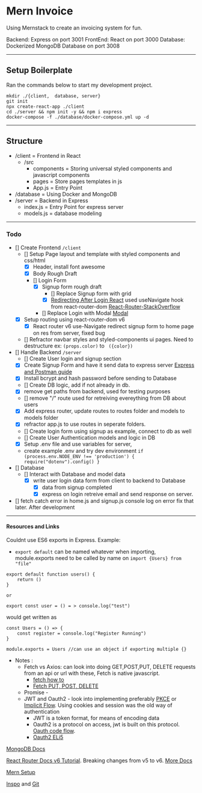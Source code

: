 # Mern Invoice

Using Mernstack to create an invoicing system for fun.

Backend: Express on port 3001
FrontEnd: React on port 3000
Database: Dockerized MongoDB Database on port 3008

---
## Setup Boilerplate

Ran the commands below to start my development project.

```
mkdir ./{client,  database, server}
git init
npx create-react-app ./client
cd ./server && npm init -y && npm i express
docker-compose -f ./database/docker-compose.yml up -d
```

---

## Structure

-   /client = Frontend in React
    -   /src
        -   components = Storing universal styled components and javascript components
        -   pages = Store pages templates in js
        -   App.js = Entry Point
-   /database = Using Docker and MongoDB
-   /server = Backend in Express
    -   index.js = Entry Point for express server
    -   models.js = database modeling

---

### Todo

-   [] Create Frontend `/client`
    -   [] Setup Page layout and template with styled components and css/html
        -   [x] Header, install font awesome
        -   [x] Body Rough Draft
        -   [] Login Form
            -   [x] Signup form rough draft
                -   [] Replace Signup form with grid
                -   [x] [Redirecting After Login React](https://pretagteam.com/question/what-is-the-correct-way-of-redirecting-after-successful-post-request-in-react) used useNavigate hook from react-router-dom [React-Router-StackOverflow](https://stackoverflow.com/questions/31079081/programmatically-navigate-using-react-router)
            -   [] Replace Login with Modal [Modal](https://www.w3schools.com/howto/howto_css_login_form.asp)
    -   [x] Setup routing using react-router-dom v6
        -   [x] React router v6 use-Navigate redirect signup form to home page on res from server, fixed bug
    -   [] Refractor navbar styles and styled-components ui pages. Need to destructure ex: `(props.color)` to ` ({color})`
-   [] Handle Backend `/server`
    -   [] Create User login and signup section
    -   [x] Create Signup Form and have it send data to express server [Express and Postman guide](https://iq.opengenus.org/routing-with-express-and-postman/)
    -   [x] Install bcrypt and hash password before sending to Database
    -   [] Create DB logic, add if not already in db.
    -   [x] remove get paths from backend, used for testing purposes
    -   [] remove "/" route used for retreiving evereything from DB about users
    -   [x] Add express router, update routes to routes folder and models to models folder
    -   [x] refractor app.js to use routes in seperate folders.
    -   [] Create login form using signup as example, connect to db as well
    -   [] Create User Authentication models and logic in DB
    -   [x] Setup .env file and use variables for server,
    -   create example .env and try dev environment
        `if (process.env.NODE_ENV !== 'production') { require("dotenv").config() } `
-   [] Database
    -   [] Interact with Database and model data
        -   [x] write user login data form from client to backend to Database
            -   [x] data from signup completed
            -   [x] express on login retreive email and send response on server.

-   [] fetch catch error in home.js and signup.js console log on error fix that later. After development

---

#### Resources and Links

Couldnt use ES6 exports in Express. Example:

-   `export default` can be named whatever when importing, module.exports need to be called by name on `import {Users} from "file"`

```
export default function users() {
    return ()
}

or

export const user = () = > console.log("test")
```

would get written as

```
const Users = () => {
    const register = console.log("Register Running")
}

module.exports = Users //can use an object if exporting multiple {}
```

-   Notes :
    -   Fetch vs Axios: can look into doing GET,POST,PUT, DELETE requests from an api or url with these, Fetch is native javascript.
        -   [fetch how to](https://attacomsian.com/blog/using-javascript-fetch-api-to-get-and-post-data)
        -   [Fetch PUT, POST, DELETE](https://attacomsian.com/blog/javascript-fetch-api)
    -   Promise -
    -   JWT and Oauth2 - look into implementing preferably [PKCE](https://curity.io/resources/learn/oauth-pkce/) or [Implicit Flow](https://curity.io/resources/learn/oauth-implicit-flow/). Using cookies and session was the old way of authentication
        -   JWT is a token format, for means of encoding data
        -   Oauth2 is a protocol on access, jwt is built on this protocol. [Oauth code flow](https://curity.io/resources/learn/oauth-code-flow/).
        -   [Oauth2 ELi5](https://medium.com/dailyjs/what-every-software-engineer-should-know-about-oauth-2-0-10f0ef4998e5)

[MongoDB Docs](https://www.mongodb.com/languages/express-mongodb-rest-api-tutorial)

[React Router Docs v6 Tutorial](https://github.com/remix-run/react-router/blob/main/docs/getting-started/tutorial.md). Breaking changes from v5 to v6. [More Docs](https://reactrouter.com/docs/en/v6/upgrading/v5)

[Mern Setup](https://niruhan.medium.com/creating-a-simple-mern-fullstack-application-2cbcfbdf3940)

[Inspo](https://dev.to/panshak/i-created-a-full-stack-invoicing-application-using-the-mern-stack-27mp) and [Git](https://github.com/Panshak/arcinvoice)
